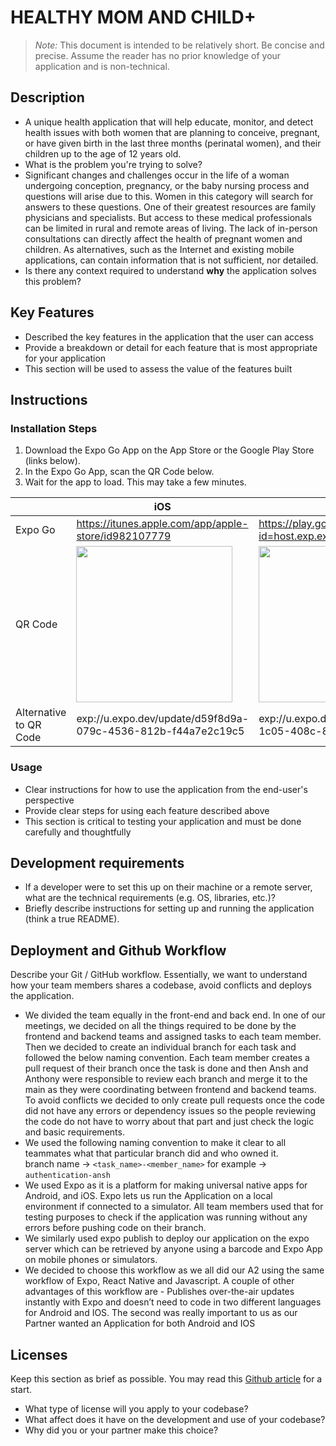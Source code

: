 # HEALTHY MOM AND CHILD+

> _Note:_ This document is intended to be relatively short. Be concise and precise. Assume the reader has no prior knowledge of your application and is non-technical. 
## Description 
 * A unique health application that will help educate, monitor, and detect health issues with both women that are planning to conceive, pregnant, or have      given birth in the last three months (perinatal women), and their children up to the age of 12 years old.
 * What is the problem you're trying to solve?
 * Significant changes and challenges occur in the life of a woman undergoing conception, pregnancy, or the baby nursing process and questions will arise due to this. Women in this category will search for answers to these questions. One of their greatest resources are family physicians and specialists. But access to these medical professionals can be limited in rural and remote areas of living. The lack of in-person consultations can directly affect the health of pregnant women and children. As alternatives, such as the Internet and existing mobile applications, can contain information that is not sufficient, nor detailed.
 * Is there any context required to understand **why** the application solves this problem?

## Key Features
 * Described the key features in the application that the user can access
 * Provide a breakdown or detail for each feature that is most appropriate for your application
 * This section will be used to assess the value of the features built

## Instructions
### Installation Steps
1. Download the Expo Go App on the App Store or the Google Play Store (links below).
2. In the Expo Go App, scan the QR Code below.
3. Wait for the app to load. This may take a few minutes.

| | iOS | Android |
|--|--|--|
|Expo Go| https://itunes.apple.com/app/apple-store/id982107779 | https://play.google.com/store/apps/details?id=host.exp.exponent&referrer=www |
|QR Code| <img src="https://user-images.githubusercontent.com/53279821/199995305-8c4f54c3-a071-4cf9-a741-6f01500f709c.svg" width="250"> | <img src="https://user-images.githubusercontent.com/53279821/199995376-dd924f15-0a9c-4c77-a53f-577e3a3f50c2.svg" width="250">
|Alternative to QR Code| exp://u.expo.dev/update/d59f8d9a-079c-4536-812b-f44a7e2c19c5 | exp://u.expo.dev/update/c17b2916-1c05-408c-8ec8-f508eba4109b |

### Usage
 * Clear instructions for how to use the application from the end-user's perspective
 * Provide clear steps for using each feature described above
 * This section is critical to testing your application and must be done carefully and thoughtfully

## Development requirements
 * If a developer were to set this up on their machine or a remote server, what are the technical requirements (e.g. OS, libraries, etc.)?
 * Briefly describe instructions for setting up and running the application (think a true README).

## Deployment and Github Workflow

Describe your Git / GitHub workflow. Essentially, we want to understand how your team members shares a codebase, avoid conflicts and deploys the application.

* We divided the team equally in the front-end and back end. In one of our meetings, we decided on all the things required to be done by the frontend and backend teams and assigned tasks to each team member. Then we decided to create an individual branch for each task and followed the below naming convention. Each team member creates a pull request of their branch once the task is done and then Ansh and Anthony were responsible to review each branch and merge it to the main as they were coordinating between frontend and backend teams. To avoid conflicts we decided to only create pull requests once the code did not have any errors or dependency issues so the people reviewing the code do not have to worry about that part and just check the logic and basic requirements. 
* We used the following naming convention to make it clear to all teammates what that particular branch did and who owned it.         
	 branch name -> `<task_name>-<member_name>`
	 for example -> `authentication-ansh`
* We used Expo as it is a platform for making universal native apps for Android, and iOS. Expo lets us run the Application on a local environment if connected to a simulator. All team members used that for testing purposes to check if the application was running without any errors before pushing code on their branch.
* We similarly used expo publish to deploy our application on the expo server which can be retrieved by anyone using a barcode and Expo App on mobile phones or simulators.
* We decided to choose this workflow as we all did our A2 using the same workflow of Expo, React Native and Javascript. A couple of other advantages of this workflow are - Publishes over-the-air updates instantly with Expo and doesn’t need to code in two different languages for Android and IOS. The second was really important to us as our Partner wanted an Application for both Android and IOS

 ## Licenses 

 Keep this section as brief as possible. You may read this [Github article](https://help.github.com/en/github/creating-cloning-and-archiving-repositories/licensing-a-repository) for a start.

 * What type of license will you apply to your codebase?
 * What affect does it have on the development and use of your codebase?
 * Why did you or your partner make this choice?

